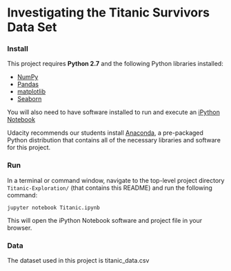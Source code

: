 # Investigating the Titanic Survivors Data Set

### Install

This project requires **Python 2.7** and the following Python libraries installed:

- [NumPy](http://www.numpy.org/)
- [Pandas](http://pandas.pydata.org/)
- [matplotlib](http://matplotlib.org/)
- [Seaborn](http://stanford.edu/~mwaskom/software/seaborn/)

You will also need to have software installed to run and execute an [iPython Notebook](http://ipython.org/notebook.html)

Udacity recommends our students install [Anaconda](https://www.continuum.io/downloads), a pre-packaged Python distribution that contains all of the necessary libraries and software for this project. 

### Run

In a terminal or command window, navigate to the top-level project directory `Titanic-Exploration/` (that contains this README) and run the following command:

```jupyter notebook Titanic.ipynb```

This will open the iPython Notebook software and project file in your browser.

### Data

The dataset used in this project is titanic_data.csv

